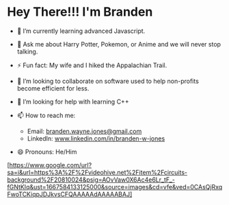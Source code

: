 <h1> Hey There!!! I'm Branden  </h1>



- 🌱 I’m currently learning advanced Javascript.
- 💬 Ask me about Harry Potter, Pokemon, or Anime and we will never stop talking.
- ⚡ Fun fact: My wife and I hiked the Appalachian Trail.
- 👯 I’m looking to collaborate on software used to help non-profits become efficient for less.
- 🤔 I’m looking for help with learning C++

- 📫 How to reach me: 
    - Email: branden.wayne.jones@gmail.com
    - LinkedIn: www.linkedin.com/in/branden-w-jones

- 😄 Pronouns: He/Him

[https://www.google.com/url?sa=i&url=https%3A%2F%2Fvideohive.net%2Fitem%2Fcircuits-background%2F20810024&psig=AOvVaw0X6Ac4e6Lr_tF_-fGNtKIq&ust=1667584133125000&source=images&cd=vfe&ved=0CAsQjRxqFwoTCKiqpJDJkvsCFQAAAAAdAAAAABAJ]
